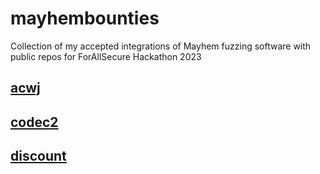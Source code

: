 # mayhembounties
Collection of my accepted integrations of Mayhem fuzzing software with public repos for ForAllSecure Hackathon 2023

## [acwj](https://github.com/dasphelp/acwj)

## [codec2](https://github.com/dasphelp/codec2)

## [discount](https://github.com/dasphelp/discount)
